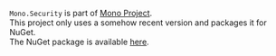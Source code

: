 `Mono.Security` is part of [Mono Project](https://github.com/mono/mono).  
This project only uses a somehow recent version and packages it for NuGet.  
The NuGet package is available [here](https://www.nuget.org/packages/Mono.Security.4/).
